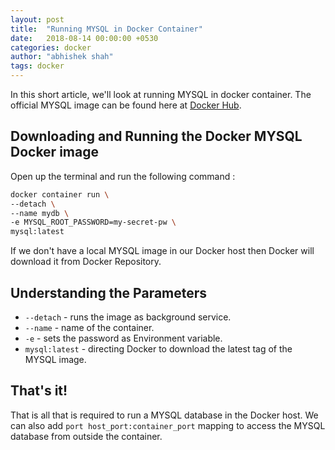 ```yaml
---
layout: post
title:  "Running MYSQL in Docker Container"
date:   2018-08-14 00:00:00 +0530
categories: docker
author: "abhishek shah"
tags: docker
---
```



In this short article, we'll look at running MYSQL in docker container. The official MYSQL image can be found here at [Docker Hub](https://hub.docker.com/_/mysql/).

## Downloading and Running the Docker MYSQL Docker image

Open up the terminal and run the following command : 

```bash
docker container run \
--detach \
--name mydb \
-e MYSQL_ROOT_PASSWORD=my-secret-pw \
mysql:latest
 ```
 If we don't have a local MYSQL image in our Docker host then Docker will download it from Docker Repository. 
 
## Understanding the Parameters
 
 * `--detach` - runs the image as background service.
 * `--name` - name of the container.
 * `-e` - sets the password as Environment variable.
 * `mysql:latest` - directing Docker to download the latest tag of the MYSQL image.
 
## That's it! 
 
That is all that is required to run a MYSQL database in the Docker host. We can also add `port host_port:container_port` mapping to access the MYSQL database from outside the container. 
